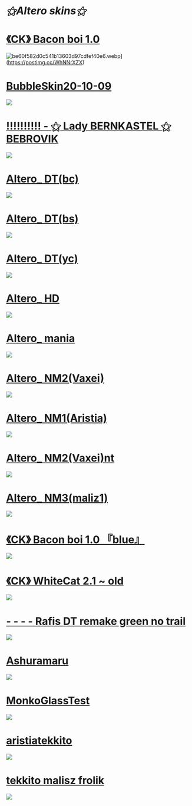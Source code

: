 # _⚝*Altero skins*⚝_

# [《CK》 Bacon boi 1.0](https://disk.yandex.ru/d/hjfjiNo99COqMA)
![be60f582d0c541b13603d97cdfef40e6.webp](https://i.postimg.cc/c4YrpzLy/be60f582d0c541b13603d97cdfef40e6.webp)](https://postimg.cc/WhNNrXZX)

# [BubbleSkin20-10-09](https://disk.yandex.ru/d/r1uaeu88WOR4gg)
![](https://i.postimg.cc/Sx1pk9dL/screenshot077.jpg)

# [!!!!!!!!!! - ⚝ Lady BERNKASTEL ⚝ BEBROVIK](https://disk.yandex.ru/d/hgbnYEsrI6ZZFw)
![](https://i.postimg.cc/vHH6vN2P/screenshot057.jpg)

# [Altero_ DT(bc)](https://disk.yandex.ru/d/GNuLzdGzujhoOA)
![](https://i.postimg.cc/kXGMh3Qp/screenshot058.jpg)

# [Altero_ DT(bs)](https://disk.yandex.ru/d/1MYf5hstXl9-aQ)
![](https://i.postimg.cc/BbXWN3r5/screenshot059.jpg)

# [Altero_ DT(yc)](https://disk.yandex.ru/d/9p7xbTDuvEggww)
![](https://i.postimg.cc/gjw58DhN/screenshot060.jpg)

# [Altero_ HD](https://disk.yandex.ru/d/0m3w2fzplUsn_w)
![](https://i.postimg.cc/W4Hx3CFh/screenshot061.jpg)

# [Altero_ mania](https://disk.yandex.ru/d/ufZ6w16thmvIiw)
![](https://i.postimg.cc/Y21yKh34/screenshot062.jpg)

# [Altero_ NM2(Vaxei)](https://disk.yandex.ru/d/CZBB6hQBx25Xqg)
![](https://i.postimg.cc/7YX44BVT/screenshot065.jpg)

# [Altero_ NM1(Aristia)](https://disk.yandex.ru/d/gRFLN38AE2fv7A)
![](https://i.postimg.cc/qvLLB5Dy/screenshot063.jpg)

# [Altero_ NM2(Vaxei)nt](https://disk.yandex.ru/d/7a2UPIrfTBGuMA)
![](https://i.postimg.cc/fL2d64LT/screenshot064.jpg)

# [Altero_ NM3(maliz1)](https://disk.yandex.ru/d/rsIwRsna5TlFYg)
![](https://i.postimg.cc/FR8yY5QC/screenshot066.jpg)

# [《CK》 Bacon boi 1.0 『blue』](https://disk.yandex.ru/d/kzL8iSul-8sdnA)
![](https://i.postimg.cc/VNwHNtF0/screenshot068.jpg)

# [《CK》 WhiteCat 2.1 ~ old](https://disk.yandex.ru/d/UaRWHiAoNSdD9Q)
![](https://i.postimg.cc/4Nh8bPLh/screenshot069.jpg)

# [- - - - Rafis DT remake green no trail](https://disk.yandex.ru/d/hN4Bn4u_7Bx_JA)
![](https://i.postimg.cc/cLSVvPxJ/screenshot070.jpg)

# [Ashuramaru](https://disk.yandex.ru/d/S5nqRsaabpzrmg)
![](https://i.postimg.cc/ZKdSBr6w/screenshot072.jpg)

# [MonkoGlassTest](https://disk.yandex.ru/d/8K_GaGhLDABjzw)
![](https://i.postimg.cc/R0j8zYD9/screenshot073.jpg)

# [aristiatekkito](https://disk.yandex.ru/d/mR8MyZ0cKOXzhg)
![](https://i.postimg.cc/tTQrcxs4/screenshot071.jpg)

# [tekkito malisz frolik](https://disk.yandex.ru/d/VeXIaLPwcIOvNw)
![](https://i.postimg.cc/fRSfhbnt/screenshot074.jpg)
